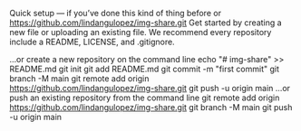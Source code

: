 Quick setup — if you’ve done this kind of thing before
or	
https://github.com/lindangulopez/img-share.git
Get started by creating a new file or uploading an existing file. We recommend every repository include a README, LICENSE, and .gitignore.

…or create a new repository on the command line
echo "# img-share" >> README.md
git init
git add README.md
git commit -m "first commit"
git branch -M main
git remote add origin https://github.com/lindangulopez/img-share.git
git push -u origin main
…or push an existing repository from the command line
git remote add origin https://github.com/lindangulopez/img-share.git
git branch -M main
git push -u origin main